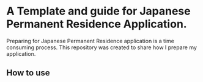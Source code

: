 # A Template and guide for Japanese Permanent Residence Application.

Preparing for Japanese Permanent Residence application is a time consuming process. This repository was created to share how I prepare my application.

## How to use

##
